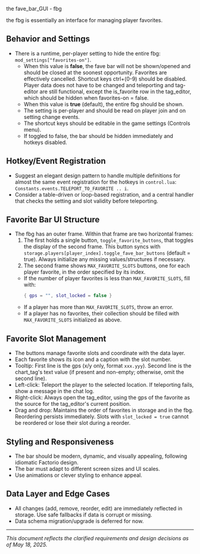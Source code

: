 <!-- filepath: v:\Fac2orios\2_Gemini\mods\FavoriteTeleport\notes\250515\fave_bar_GUI.md -->
the fave_bar_GUI - fbg

the fbg is essentially an interface for managing player favorites.

## Behavior and Settings

- There is a runtime, per-player setting to hide the entire fbg: `mod_settings["favorites-on"]`.
  - When this value is **false**, the fave bar will not be shown/opened and should be closed at the soonest opportunity. Favorites are effectively cancelled. Shortcut keys ctrl+(0-9) should be disabled. Player data does not have to be changed and teleporting and tag-editor are still functional, except the is_favorite row in the tag_editor, which should be hidden when favorites-on = false.
  - When this value is **true** (default), the entire fbg should be shown.
  - The setting is per-player and should be read on player join and on setting change events.
  - The shortcut keys should be editable in the game settings (Controls menu).
  - If toggled to false, the bar should be hidden immediately and hotkeys disabled.

## Hotkey/Event Registration

- Suggest an elegant design pattern to handle multiple definitions for almost the same event registration for the hotkeys in `control.lua`: `Constants.events.TELEPORT_TO_FAVORITE .. i`.
- Consider a table-driven or loop-based registration, and a central handler that checks the setting and slot validity before teleporting.

## Favorite Bar UI Structure

- The fbg has an outer frame. Within that frame are two horizontal frames:
  1. The first holds a single button, `toggle_favorite_buttons`, that toggles the display of the second frame. This button syncs with `storage.players[player_index].toggle_fave_bar_buttons` (default = true). Always initialize any missing values/structures if necessary.
  2. The second frame shows `MAX_FAVORITE_SLOTS` buttons, one for each player favorite, in the order specified by its index.
    - If the number of player favorites is less than `MAX_FAVORITE_SLOTS`, fill with:
      ```lua
      { gps = "", slot_locked = false }
      ```
    - If a player has more than `MAX_FAVORITE_SLOTS`, throw an error.
    - If a player has no favorites, their collection should be filled with `MAX_FAVORITE_SLOTS` initialized as above.

## Favorite Slot Management

- The buttons manage favorite slots and coordinate with the data layer.
- Each favorite shows its icon and a caption with the slot number.
- Tooltip: First line is the gps (x/y only, format `xxx.yyy`). Second line is the chart_tag's text value (if present and non-empty; otherwise, omit the second line).
- Left-click: Teleport the player to the selected location. If teleporting fails, show a message in the chat log.
- Right-click: Always open the tag_editor, using the gps of the favorite as the source for the tag_editor's current position.
- Drag and drop: Maintains the order of favorites in storage and in the fbg. Reordering persists immediately. Slots with `slot_locked = true` cannot be reordered or lose their slot during a reorder.

## Styling and Responsiveness

- The bar should be modern, dynamic, and visually appealing, following idiomatic Factorio design.
- The bar must adapt to different screen sizes and UI scales.
- Use animations or clever styling to enhance appeal.

## Data Layer and Edge Cases

- All changes (add, remove, reorder, edit) are immediately reflected in storage. Use safe fallbacks if data is corrupt or missing.
- Data schema migration/upgrade is deferred for now.

---

*This document reflects the clarified requirements and design decisions as of May 18, 2025.*

